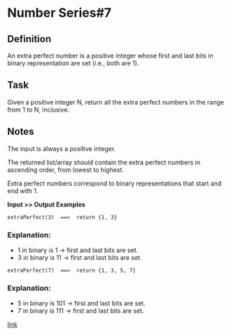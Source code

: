 # Number Series#7
## Definition
An extra perfect number is a positive integer whose first and last bits in binary representation are set (i.e., both are 1).

## Task
Given a positive integer N, return all the extra perfect numbers in the range from 1 to N, inclusive.


## Notes
The input is always a positive integer.

The returned list/array should contain the extra perfect numbers in ascending order, from lowest to highest.

Extra perfect numbers correspond to binary representations that start and end with 1.

<strong>Input >> Output Examples</strong>
```
extraPerfect(3)  ==>  return {1, 3}
```

### Explanation:
- 1 in binary is 1 → first and last bits are set.
- 3 in binary is 11 → first and last bits are set.
```
extraPerfect(7)  ==>  return {1, 3, 5, 7}
```

### Explanation:
- 5 in binary is 101 → first and last bits are set.
- 7 in binary is 111 → first and last bits are set.

[link](https://www.codewars.com/kata/5a662a02e626c54e87000123/train/javascript)
